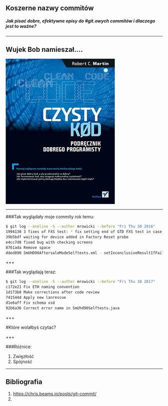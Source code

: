 ## Koszerne nazwy commitów
##### Jak pisać dobre, efektywne opisy do #git.owych commitów i dlaczego jest to ważne?
---

## Wujek Bob namieszał....

![Clean code](./images/clean-code.jpg)

---

###Tak wyglądały moje commity rok temu:
```zsh
$ git log --oneline -5 --author mrowicki --before "Fri Thu 30 2016"
1994130 3 fixes of FXS test: * fix setting end of GTD FXS test in case when LB can not ring * fix rescue step reset FXS script * fix setting fail FXS test step LB3 Pro * upgrade every instanse of SG91150456 FMW because of FXS fixes #2720
39b5bdf waiting for device added in Factory Reset probe
e4cc7d8 fixed bug with checking screens
8761ada Remove space
dded890 SmUHD90AftersaleModeSelftests.xml - setInconclusiveResultIfFailed - true added
```

+++

###Tak wyglądają teraz:
```zsh
$ git log --oneline -5 --author mrowicki --before "Fri Thu 30 2017"
c172e21 Fix ETH naming convention 
1d173b8 Make corrections after code review
741544d Apply new lanrescue
d1e6aff Fix schema xsd
92b6a36 Correct error name in SmUhd90Selftests.java
```

+++

#Które wolałbyś czytać?

+++

###Różnice:

1. Zwięzłość
2. Spójność

---
## Bibliografia
1. https://chris.beams.io/posts/git-commit/
1. 